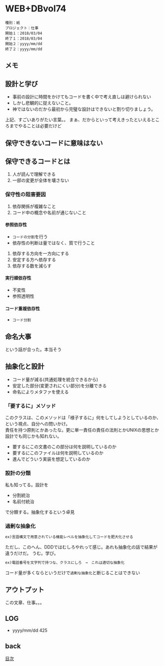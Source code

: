 # WEB+DBvol74

    種別：紙
    プロジェクト：仕事
    開始１：2018/03/04
    終了１：2018/03/04
    開始２：yyyy/mm/dd
    終了２：yyyy/mm/dd

## メモ

## 設計と学び

- 事前の設計に時間をかけてもコードを書く中で考え直しは避けられない
- しかし悲観的に捉えないこと。
- 神ではないのだから最初から完璧な設計はできないと割り切りましょう。

上記、すごいありがたい言葉。。
まぁ、だからといって考えきったといえるところまでやることは必要だけど

## 保守できないコードに意味はない

## 保守できるコードとは

1. 人が読んで理解できる
1. 一部の変更が全体を壊さない


### 保守性の阻害要因

1. 依存関係が複雑なこと
1. コード中の概念や名前が通じないこと

#### 参照依存性

- `コードの分割`を行う
- 依存性の判断は量ではなく、質で行うこと

1. 依存する方向を一方向にする
1. 安定する方へ依存する
1. 依存する数を減らす


#### 実行順依存性

- 不変性
- 参照透明性

#### コード重複依存性

- `コード分割`

## 命名大事

という話が合った。本当そう

## 抽象化と設計

- コード量が減る(共通処理を統合できるから)
- 安定した部分(変更されにくい部分)を分離できる
- 命名によりメタファを使える


### 「要するに」メソッド

このクラスは、このメソッドは「様子するに」何をしてしようとしているのか、という視点、自分への問いかけ。  
責任を持つ原則とかあったな。更に単一責任の責任の法則とかUNIXの思想とか  
設計でも同じかも知れない。  

- 要するにこの文書のこの部分は何を説明しているのか
- 要するにこのファイルは何を説明しているのか
- 進んでどういう実装を想定しているのか

### 設計の分類

私も知ってる。設計を

- 分割統治
- 名前付統治

で分類する。抽象化するという卓見

### 過剰な抽象化

```txt
ex)言語構文で用意されている機能レベルを抽象化してコードを肥大化させる
```

ただし、このへん、DDDではむしろやれって感じ。あれも抽象化の話で結果が違うだけだ。
うむ。学び。

```txt
ex)電話番号を文字列で持つな、クラスにしろ　→　これは適切な抽象化
```

コード量が多くならというだけで`過剰な抽象化`と断じることはできない


## アウトプット

この文章、仕事。。。

## LOG

- yyyy/mm/dd 425

## back

[目次](README.md)
